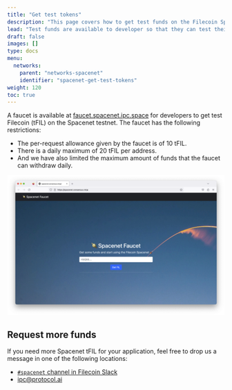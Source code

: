 ```yaml
---
title: "Get test tokens"
description: "This page covers how to get test funds on the Filecoin Spacenet test network."
lead: "Test funds are available to developer so that they can test their smart contracts and applications within the confines of a test network. The process for getting test funds differs across test networks. This page covers how to get test funds on the Spacenet testnet."
draft: false
images: []
type: docs
menu:
  networks:
    parent: "networks-spacenet"
    identifier: "spacenet-get-test-tokens"
weight: 120
toc: true
---
```


A faucet is available at [faucet.spacenet.ipc.space](https://faucet.spacenet.ipc.space) for developers to get test Filecoin (tFIL) on the Spacenet testnet. The faucet has the following restrictions:

- The per-request allowance given by the faucet is of 10 tFIL.
- There is a daily maximum of 20 tFIL per address.
- And we have also limited the maximum amount of funds that the faucet can withdraw daily.

![The Spacenet faucet homepage.](faucet.png)

## Request more funds

If you need more Spacenet tFIL for your application, feel free to drop us a message in one of the following locations:

- [`#spacenet` channel in Filecoin Slack](https://filecoinproject.slack.com/archives/C043ZAHPFKL)
- [ipc@protocol.ai](mailto:ipc@protocol.ai)
